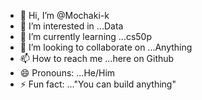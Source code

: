 - 👋 Hi, I’m @Mochaki-k
- 👀 I’m interested in ...Data 
- 🌱 I’m currently learning ...cs50p
- 💞️ I’m looking to collaborate on ...Anything
- 📫 How to reach me ...here on Github
- 😄 Pronouns: ...He/Him
- ⚡ Fun fact: ..."You can build anything"

<!---
Mochaki-k/Mochaki-k is a ✨ special ✨ repository because its `README.md` (this file) appears on your GitHub profile.
You can click the Preview link to take a look at your changes.
--->
